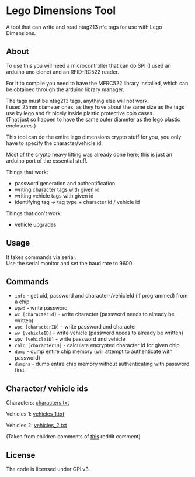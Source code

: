 # Lego Dimensions Tool

A tool that can write and read ntag213 nfc tags for use with Lego Dimensions.

## About

To use this you will need a microcontroller that can do SPI
(I used an arduino uno clone) and an RFID-RC522 reader.

For it to compile you need to have the MFRC522 library installed, which can be obtained through the arduino library manager.

The tags must be ntag213 tags, anything else will not work.  
I used 25mm diameter ones, as they have about the same size
as the tags use by lego and fit nicely inside plastic protective coin cases.  
(That just so happen to have the same outer diameter as the
lego plastic enclosures.)

This tool can do the entire lego dimensions crypto stuff for you, you only have to specify the character/vehicle id.

Most of the crypto heavy lifting was already done [here](https://github.com/phogar/ldnfctags);
this is just an arduino port of the essential stuff.

Things that work:
- password generation and authentification
- writing character tags with given id
- writing vehicle tags with given id
- identifying tag -> tag type + character id / vehicle id

Things that don't work:
- vehicle upgrades

## Usage

It takes commands via serial.  
Use the serial monitor and set the baud rate to 9600.

## Commands

- `info` - get uid, password and character-/vehicleId (if programmed) from a chip
- `wpwd` - write password
- `wc [characterId]` - write character (password needs to already be written)
- `wpc [characterID]` - write password and character
- `wv [vehicleID]` - write vehicle (password needs to already be written)
- `wpv [vehicleID]` - write password and vehicle
- `calc [characterID]` - calculate encrypted character id for given chip
- `dump` - dump entire chip memory (will attempt to authenticate with password)
- `dumpna` - dump entire chip memory without authenticating with password first

## Character/ vehicle ids

Characters: [characters.txt](characters.txt)

Vehicles 1: [vehicles_1.txt](vehicles_1.txt)

Vehicles 2: [vehicles_2.txt](vehicles_2.txt)

(Taken from children comments of [this](https://www.reddit.com/r/Legodimensions/comments/jlk6ne/which_tags_have_43_pages_in_nfc/gar9tak) reddit comment)

## License

The code is licensed under GPLv3.

